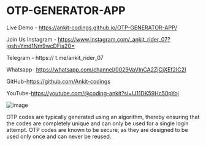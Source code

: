 # OTP-GENERATOR-APP
Live Demo -  https://ankit-codings.github.io/OTP-GENERATOR-APP/

Join Us Instagram - https://www.instagram.com/_ankit_rider_07?igsh=Ymd1Nm9wcDFia20=

Telegram - https:// t.me/ankit_rider_07

Whatsapp- https://whatsapp.com/channel/0029VaVInCA2ZjCjXEf2IC2I

GitHub-https://github.com/Ankit-codings

YouTube-https://youtube.com/@coding-ankit?si=IJ11DK59Hc50pYoj

![image](https://github.com/Ankit-codings/OTP-GENERATOR-APP/assets/164986214/4e3fc675-20f0-414b-8cf9-076cf71ecfb9)

OTP codes are typically generated using an algorithm, thereby ensuring that the codes are completely unique and can only be used for a single login attempt. OTP codes are known to be secure, as they are designed to be used only once and can never be reused.
